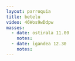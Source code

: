```yaml
---
layout: parroquia
title: betelu
video: 46Wos9wDdpw
masses:
  - date: ostirala 11.00
    notes:
  - date: igandea 12.30
    notes:
---
```


